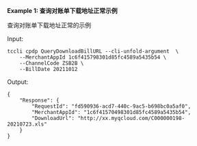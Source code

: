 **Example 1: 查询对账单下载地址正常示例**

查询对账单下载地址正常的示例

Input: 

```
tccli cpdp QueryDownloadBillURL --cli-unfold-argument  \
    --MerchantAppId 1c6f415798301d85fc4589a5435b54 \
    --ChannelCode ZSB2B \
    --BillDate 20211012
```

Output: 
```
{
    "Response": {
        "RequestId": "fd590936-acd7-440c-9ac5-b698bc0a5af0",
        "MerchantAppId": "1c6f41570498301d85fc4589a5435b54",
        "DownloadUrl": "http://xx.myqcloud.com/C000000198-20210723.xls"
    }
}
```

